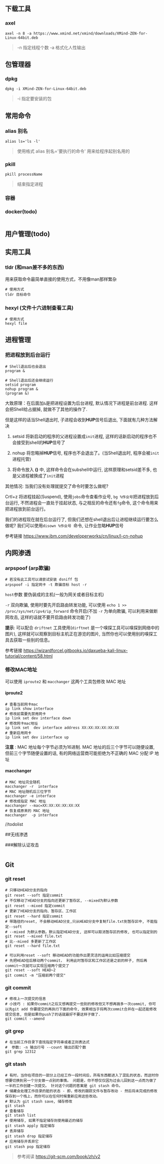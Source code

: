 ## 下载工具
### axel
```shell
axel -n 8 -a https://www.xmind.net/xmind/downloads/XMind-ZEN-for-Linux-64bit.deb
```
> -n 指定线程个数 -a 格式化人性输出

## 包管理器
### dpkg 
```shell
dpkg -i XMind-ZEN-for-Linux-64bit.deb
```
> -i 指定要安装的包


## 常用命令 
### alias 别名
```shell
alias ls='ls -l'
```
> 使用格式 alias 别名='要执行的命令'
> 用来给程序起别名用的
### pkill
```shell
pkill processName
```
> 结束指定进程

### 容器

### docker(todo)

```shell

```





## 用户管理(todo)





## 实用工具
### tldr (和man差不多的东西)
用来获取命令最简单直接的使用方式，不用像man那样繁杂
```shell
# 使用方式
tldr 目标命令
```



### hexyl (文件十六进制查看工具)

```shell
# 使用方式
hexyl file
```



## 进程管理

### 把进程放到后台运行

```shell
# Shell退出后也会退出
program &

# Shell退出后还会继续运行
setsid program
nohup program &
(program &)
```
大致原理：在后面加`&`是把进程设置为后台进程, 默认情况下进程是前台进程. 这样会把Shell给占据掉, 就做不了其他的操作了. 

但是这样的话当Shell退出时, 子进程会收到**HUP**信号后退出, 下面就有几种方法解决

1. setsid 将新启动的程序的父进程设置成`init`进程, 这样的话新启动的程序也不会接受到shell的**HUP**信号了

2. nohup 将忽略掉**HUP**信号, 程序也不会退出了。(当Shell退出时, 程序会被`init`进程托管)
3. 将命令放入 **()** 中, 这样命令会在subshell中运行, 这样原理和setsid差不多, 也是父进程被换成了`init`进程



其他情况: 当我们没有处理就提交了命令时要怎么做呢?

Crtl+z 将进程挂起(Suspend), 使用`jobs`命令查看作业号, `bg %作业号`把进程放到后台运行, 不然进程会一直处于挂起状态, 与之相反的命令还有`fg`命令, 这个命令用来把进程放到前台运行。

我们的进程现在就在后台运行了, 但我们还想在shell退出后让进程继续运行要怎么做呢? 我们可以使用`disown %作业号 `命令, 让作业忽略**HUP**信号

参考链接 https://www.ibm.com/developerworks/cn/linux/l-cn-nohup



## 内网渗透

### arpspoof (arp欺骗)

```shell
# 若没有此工具可以请尝试安装 dsniff 包
arpspoof -i 指定网卡 -t 欺骗目标 host -r
```

`host`参数 要伪装成的主机(一般为网关或者目标主机)

`-r` 双向欺骗, 使用时要先开启路由转发功能, 可以使用 `echo 1 >> /proc/sys/net/ipv4/ip_forward` 命令开启(不加 `-r` 为单向欺骗, 可以利用来做断网攻击, 这样的话就不要开启路由转发功能了)

**提示**: 可以配合 `driftnet` 工具使用(`dirftnet` 是一个嗅探工具可以嗅探到网络中的图片), 这样就可以观察到目标主机正在游览的图片, 当然你也可以使用别的嗅探工具去获取一些别的信息。

参考链接 https://wizardforcel.gitbooks.io/daxueba-kali-linux-tutorial/content/58.html

### 修改MAC地址

可以使用 `iproute2` 和 `macchanger` 这两个工具包修改 MAC 地址
#### iproute2

```shell
# 查看当前网卡mac
ip link show interface
# 修改前需要先禁用网卡
ip link set dev interface down
# 修改网卡mac地址
ip link set  dev interface address XX:XX:XX:XX:XX:XX
# 重新启用网卡
ip link set dev iinterface up
```
**注意** : MAC 地址每个字节必须为16进制. MAC 地址的后三个字节可以随便设置, 但前三个字节随便设置的话, 有的网络运营商可能拒绝为不正确的 MAC 分配 IP 地址

#### macchanger
```shell
# MAC 地址完全随机
macchanger -r  interface
# MAC 地址随机后三位字节
macchanger -e interface
# 修改成指定 MAC 地址
macchanger --mac=XX:XX:XX:XX:XX:XX
# 恢复成原来的 MAC 地址
macchanger  -p interface
```

//todolist

##无线渗透

###解除认证攻击

```

```



## Git 

### git reset

```shell
# 只移动HEAD分支的指向
git reset --soft 指定commit
# 不仅移动了HEAD分支的指向还更新了暂存区, --mixed为默认参数
git reset --mixed 指定commit
# 更新了HEAD分支的指向、暂存区、工作区
git reset --hard 指定commit
# 带路径的reset, 不会移动HEAD分支,只从HEAD分支中复制file.txt到暂存区中, 不能指定--soft
# --mixed 为默认参数。默认指定HEAD分支, 这样可以取消暂存区的修改, 也可以指定别的
git reset --mixed file.txt
# 比--mixed 多更新了工作区
git reset --hard file.txt

# 可以利用reset --soft 移动HEAD的功能作出更灵活的运用比如压缩提交
# 先把HEAD往后移动两个commit， 利用此时暂存区和工作区还是之前的样子, 然后再commit一次就可以实现压缩两个提交了
git reset --soft HEAD~2
git commit -m "压缩前两个提交"
```



### git commit 

```shell
# 修改上一次提交的信息
# 小技巧 : 如果你commit之后又想再提交一些别的修改但又不想再搞多一次commit, 你可以先git add 你要提交的再执行下面的命令, 效果相当于将两次commit合并在一起还能修改提交信息, 但是如果你push了的话就最好不要这样子做了.
git commit --amend 
```

### git grep

```shell
# 在当前工作目录下查找指定字符串或者正则表达式
#  参数: -n 输出行号 --count 输出匹配个数
git grep 12312
```

### git stash

```shell
# 有时，当你在项目的一部分上已经工作一段时间后，所有东西都进入了混乱的状态，而这时你想要切换到另一个分支做一点别的事情。 问题是，你不想仅仅因为过会儿回到这一点而为做了一半的工作创建一次提交。 针对这个问题的答案是 git stash 命令。
# 储藏会处理工作目录的脏的状态 - 即，修改的跟踪文件与暂存改动 - 然后将未完成的修改保存到一个栈上，而你可以在任何时候重新应用这些改动。
# 默认为 git stash save, 储存修改
git stash 
# 查看储存
git stash list
# 使用储存, 如果不指定储存则使用最近的储存
git stash apply 指定储存
# 丢弃储存
git stash drop 指定储存
# 应用储存并丢弃它
git stash pop 指定储存
```



> 参考阅读 https://git-scm.com/book/zh/v2